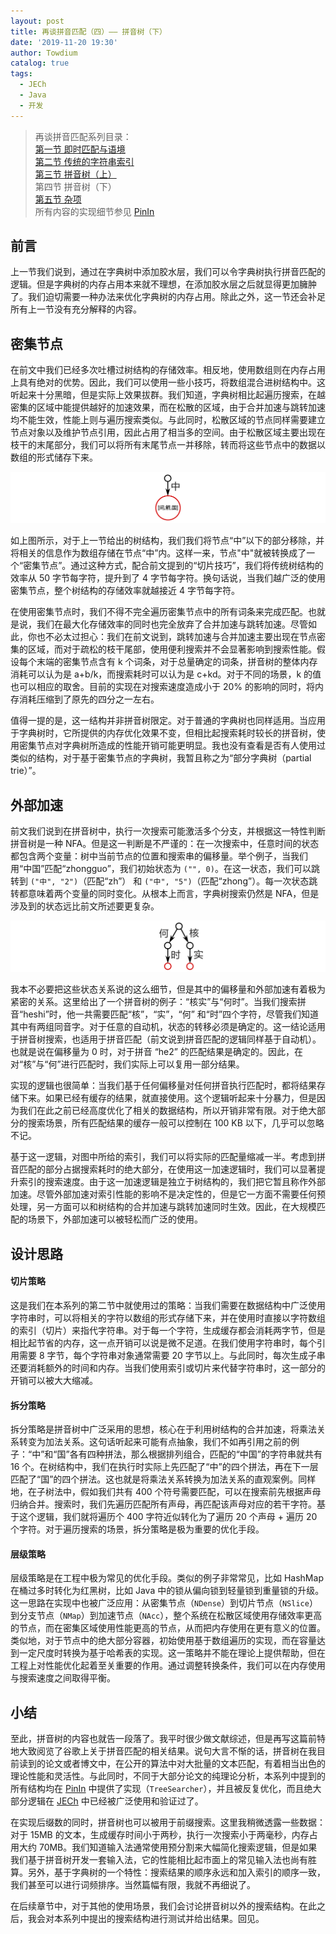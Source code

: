 ```yaml
---
layout: post
title: 再谈拼音匹配（四）—— 拼音树（下）
date: '2019-11-20 19:30'
author: Towdium
catalog: true
tags:
  - JECh
  - Java
  - 开发
---
```


> 再谈拼音匹配系列目录：  
> [第一节 即时匹配与语境][10]  
> [第二节 传统的字符串索引][11]  
> [第三节 拼音树（上）][12]  
> 第四节 拼音树（下）  
> [第五节 杂项][14]  
> 所有内容的实现细节参见 [PinIn][3]

## 前言

上一节我们说到，通过在字典树中添加胶水层，我们可以令字典树执行拼音匹配的逻辑。但是字典树的内存占用本来就不理想，在添加胶水层之后就显得更加臃肿了。我们迫切需要一种办法来优化字典树的内存占用。除此之外，这一节还会补足所有上一节没有充分解释的内容。

## 密集节点

在前文中我们已经多次吐槽过树结构的存储效率。相反地，使用数组则在内存占用上具有绝对的优势。因此，我们可以使用一些小技巧，将数组混合进树结构中。这听起来十分黑暗，但是实际上效果拔群。我们知道，字典树相比起遍历搜索，在越密集的区域中能提供越好的加速效果，而在松散的区域，由于合并加速与跳转加速均不能生效，性能上则与遍历搜索类似。与此同时，松散区域的节点同样需要建立节点对象以及维护节点引用，因此占用了相当多的空间。由于松散区域主要出现在枝干的末尾部分，我们可以将所有末尾节点一并移除，转而将这些节点中的数据以数组的形式储存下来。

![dense][1]

如上图所示，对于上一节给出的树结构，我们我们将节点“中”以下的部分移除，并将相关的信息作为数组存储在节点“中”内。这样一来，节点"中"就被转换成了一个“密集节点”。通过这种方式，配合前文提到的“切片技巧”，我们将传统树结构的效率从 50 字节每字符，提升到了 4 字节每字符。换句话说，当我们越广泛的使用密集节点，整个树结构的存储效率就越接近 4 字节每字符。

在使用密集节点时，我们不得不完全遍历密集节点中的所有词条来完成匹配。也就是说，我们在最大化存储效率的同时也完全放弃了合并加速与跳转加速。尽管如此，你也不必太过担心：我们在前文说到，跳转加速与合并加速主要出现在节点密集的区域，而对于疏松的枝干尾部，使用便利搜索并不会显著影响到搜索性能。假设每个末端的密集节点含有 k 个词条，对于总量确定的词条，拼音树的整体内存消耗可以认为是 a+b/k，而搜索耗时可以认为是 c+kd。对于不同的场景，k 的值也可以相应的取舍。目前的实现在对搜索速度造成小于 20% 的影响的同时，将内存消耗压缩到了原先的四分之一左右。

值得一提的是，这一结构并非拼音树限定。对于普通的字典树也同样适用。当应用于字典树时，它所提供的内存优化效果不变，但相比起搜索耗时较长的拼音树，使用密集节点对字典树所造成的性能开销可能更明显。我也没有查看是否有人使用过类似的结构，对于基于密集节点的字典树，我暂且称之为“部分字典树（partial trie）”。

## 外部加速

前文我们说到在拼音树中，执行一次搜索可能激活多个分支，并根据这一特性判断拼音树是一种 NFA。但是这一判断是不严谨的：在一次搜索中，任意时间的状态都包含两个变量：树中当前节点的位置和搜索串的偏移量。举个例子，当我们用“中国”匹配“zhongguo”，我们初始状态为 `("", 0)`。在这一状态，我们可以跳转到 `("中", "2")`（匹配“zh”） 和 `("中", "5")`（匹配“zhong”）。每一次状态跳转都意味着两个变量的同时变化。从根本上而言，字典树搜索仍然是 NFA，但是涉及到的状态远比前文所述要更复杂。

![accelerator][2]

我本不必要把这些状态关系说的这么细节，但是其中的偏移量和外部加速有着极为紧密的关系。这里给出了一个拼音树的例子：“核实”与“何时”。当我们搜索拼音“heshi”时，他一共需要匹配“核”，“实”，“何” 和“时”四个字符，尽管我们知道其中有两组同音字。对于任意的自动机，状态的转移必须是确定的。这一结论适用于拼音树搜索，也适用于拼音匹配（前文说到拼音匹配的逻辑同样基于自动机）。也就是说在偏移量为 0 时，对于拼音 “he2” 的匹配结果是确定的。因此，在对“核”与“何”进行匹配时，我们实际上可以复用一部分结果。

实现的逻辑也很简单：当我们基于任何偏移量对任何拼音执行匹配时，都将结果存储下来。如果已经有缓存的结果，就直接使用。这个逻辑听起来十分暴力，但是因为我们在此之前已经高度优化了相关的数据结构，所以开销非常有限。对于绝大部分的搜索场景，所有匹配结果的缓存一般可以控制在 100 KB 以下，几乎可以忽略不记。

基于这一逻辑，对图中所给的索引，我们可以将实际的匹配量缩减一半。考虑到拼音匹配的部分占据搜索耗时的绝大部分，在使用这一加速逻辑时，我们可以显著提升索引的搜索速度。由于这一加速逻辑是独立于树结构的，我们把它暂且称作外部加速。尽管外部加速对索引性能的影响不是决定性的，但是它一方面不需要任何预处理，另一方面可以和树结构的合并加速与跳转加速同时生效。因此，在大规模匹配的场景下，外部加速可以被轻松而广泛的使用。

## 设计思路

#### 切片策略

这是我们在本系列的第二节中就使用过的策略：当我们需要在数据结构中广泛使用字符串时，可以将相关的字符以数组的形式存储下来，并在使用时直接以字符数组的索引（切片）来指代字符串。对于每一个字符，生成缓存都会消耗两字节，但是相比起节省的内存，这一点开销可以说是微不足道。在我们使用字符串时，每个引用需要 8 字节，每个字符串对象通常需要 20 字节以上。与此同时，每次生成子串还要消耗额外的时间和内存。当我们使用索引或切片来代替字符串时，这一部分的开销可以被大大缩减。

#### 拆分策略

拆分策略是拼音树中广泛采用的思想，核心在于利用树结构的合并加速，将乘法关系转变为加法关系。这句话听起来可能有点抽象，我们不如再引用之前的例子：“中”和“国”各有四种拼法，那么根据排列组合，匹配的“中国”的字符串就共有 16 个。在树结构中，我们在执行时实际上先匹配了“中”的四个拼法，再在下一层匹配了“国”的四个拼法。这也就是将乘法关系转换为加法关系的直观案例。同样地，在子树法中，假如我们共有 400 个符号需要匹配，可以在搜索前先根据声母归纳合并。搜索时，我们先遍历匹配所有声母，再匹配该声母对应的若干字符。基于这个逻辑，我们就将遍历个 400 字符近似转化为了遍历 20 个声母 + 遍历 20 个字符。对于遍历搜索的场景，拆分策略是极为重要的优化手段。

#### 层级策略

层级策略是在工程中极为常见的优化手段。类似的例子非常常见，比如 HashMap 在桶过多时转化为红黑树，比如 Java 中的锁从偏向锁到轻量锁到重量锁的升级。这一思路在实现中也被广泛应用：从密集节点（`NDense`）到切片节点（`NSlice`）到分支节点（`NMap`）到加速节点（`NAcc`），整个系统在松散区域使用存储效率更高的节点，而在密集区域使用性能更高的节点，从而把内存使用在更有意义的位置。类似地，对于节点中的绝大部分容器，初始使用基于数组遍历的实现，而在容量达到一定尺度时转换为基于哈希表的实现。这一策略并不能在理论上提供帮助，但在工程上对性能优化起着至关重要的作用。通过调整转换条件，我们可以在内存使用与搜索速度之间取得平衡。

## 小结

至此，拼音树的内容也就告一段落了。我平时很少做文献综述，但是再写这篇前特地大致阅览了谷歌上关于拼音匹配的相关结果。说句大言不惭的话，拼音树在我目前读到的论文或者博文中，在公开的算法中对大批量的文本匹配，有着相当出色的理论性能和灵活性。与此同时，不同于大部分论文的纯理论分析，本系列中提到的所有结构均在 [PinIn][3] 中提供了实现（`TreeSearcher`），并且被反复优化，而且绝大部分逻辑在 [JECh][4] 中已经被广泛使用和验证过了。

在实现后缀数的同时，拼音树也可以被用于前缀搜索。这里我稍微透露一些数据：对于 15MB 的文本，生成缓存时间小于两秒，执行一次搜索小于两毫秒，内存占用大约 70MB。我们知道输入法通常使用预分割来大幅简化搜索逻辑，但是如果我们基于拼音树开发一套输入法，它的性能相比起市面上的常见输入法也尚有胜算。另外，基于字典树的一个特性：搜索结果的顺序永远和加入索引的顺序一致，我们甚至可以进行词频排序。当然篇幅有限，我就不再细说了。

在后续章节中，对于其他的使用场景，我们会讨论拼音树以外的搜索结构。在此之后，我会对本系列中提出的搜索结构进行测试并给出结果。回见。

[1]: /img/posts/2019/pinyin-search-again-4_1.png
[2]: /img/posts/2019/pinyin-search-again-4_2.png
[3]: https://github.com/Towdium/PinIn
[4]: https://github.com/Towdium/JustEnoughCharacters
[10]: https://www.towdium.me/2019/11/05/pinyin-search-again-1/
[11]: https://www.towdium.me/2019/11/10/pinyin-search-again-2/
[12]: https://www.towdium.me/2019/11/17/pinyin-search-again-3/
[13]: https://www.towdium.me/2019/11/20/pinyin-search-again-4/
[14]: https://www.towdium.me/2019/11/27/pinyin-search-again-5/